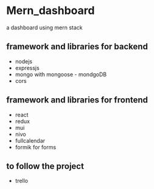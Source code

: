# Mern_dashboard
a dashboard using mern stack

## framework and libraries for backend
- nodejs
- expressjs
- mongo with mongoose - mondgoDB
- cors

## framework and libraries for frontend
- react
- redux 
- mui
- nivo
- fullcalendar
- formik for forms


## to follow the project 
- trello
